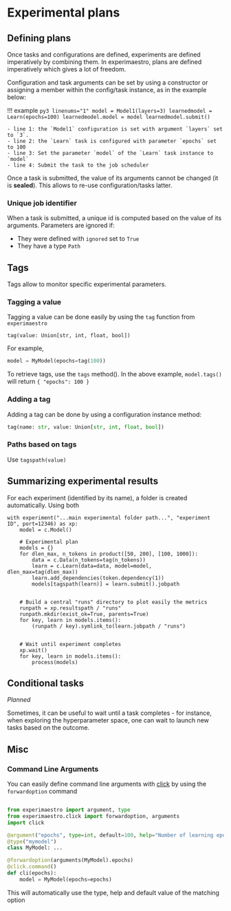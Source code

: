 # Experimental plans

## Defining plans

Once tasks and configurations are defined, experiments are defined imperatively by combining them. 
In experimaestro, plans are defined imperatively which gives a lot of freedom.

Configuration and task arguments can be set by using a constructor or assigning a member within
the config/task instance, as in the example below:

!!! example
    ```py3 linenums="1"
    model = Model1(layers=3)
    learnedmodel = Learn(epochs=100)
    learnedmodel.model = model
    learnedmodel.submit()
    ```

    - line 1: the `Model1` configuration is set with argument `layers` set to `3`.
    - line 2: the `Learn` task is configured with parameter `epochs` set to 100
    - line 3: Set the parameter `model` of the `Learn` task instance to `model`
    - line 4: Submit the task to the job scheduler

Once a task is submitted, the value of its arguments cannot be changed (it is **sealed**). 
This allows to re-use configuration/tasks latter.

### Unique job identifier

When a task is submitted, a unique id is computed based on the value of its arguments.
Parameters are ignored if:

- They were defined with `ignored` set to `True`
- They have a type `Path`








## Tags

Tags allow to monitor specific experimental parameters.

### Tagging a value

Tagging a value can be done easily by using the `tag` function from `experimaestro`
```
tag(value: Union[str, int, float, bool])
```

For example,
```python
model = MyModel(epochs=tag(100))
```

To retrieve tags, use the `tags` method().
In the above example, `model.tags()` will return `{ "epochs": 100 }`

### Adding a tag

Adding a tag can be done by using a configuration instance method:
```python
tag(name: str, value: Union[str, int, float, bool])
```

### Paths based on tags

Use `tagspath(value)`


## Summarizing experimental results

For each experiment (identified by its name), a folder is created automatically. Using both


```python3
with experiment("...main experimental folder path...", "experiment ID", port=12346) as xp:
    model = c.Model()

    # Experimental plan
    models = {}
    for dlen_max, n_tokens in product([50, 200], [100, 1000]):
        data = c.Data(n_tokens=tag(n_tokens))
        learn = c.Learn(data=data, model=model, dlen_max=tag(dlen_max))
        learn.add_dependencies(token.dependency(1))
        models[tagspath(learn)] = learn.submit().jobpath


    # Build a central "runs" directory to plot easily the metrics
    runpath = xp.resultspath / "runs"
    runpath.mkdir(exist_ok=True, parents=True)
    for key, learn in models.items():
        (runpath / key).symlink_to(learn.jobpath / "runs")


    # Wait until experiment completes
    xp.wait()
    for key, learn in models.items():
        process(models)

```


## Conditional tasks

*Planned*

Sometimes, it can be useful to wait until a task completes - for instance, when exploring the hyperparameter
space, one can wait to launch new tasks based on the outcome.



## Misc



### Command Line Arguments

You can easily define command line arguments with [click](https://click.palletsprojects.com)
by using the `forwardoption` command

```python

from experimaestro import argument, type
from experimaestro.click import forwardoption, arguments
import click

@argument("epochs", type=int, default=100, help="Number of learning epochs")
@type("mymodel")
class MyModel: ...

@forwardoption(arguments(MyModel).epochs)
@click.command()
def cli(epochs):
    model = MyModel(epochs=epochs)
```

This will automatically use the type, help and default value of the matching option

